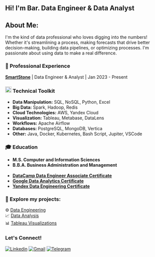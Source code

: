 ## Hi! I'm Bar. Data Engineer & Data Analyst

## About Me:

I'm the kind of data professional who loves digging into the numbers! Whether it's streamlining a process, making forecasts that drive better decision-making, building data pipelines, or optimizing processes. I'm passionate about using data to make a real difference.

### 💼 Professional Experience
**[SmartStone](https://smartstone.md/en/)** | Data Engineer & Analyst | Jan 2023 - Present

### <img src="https://media2.giphy.com/media/QssGEmpkyEOhBCb7e1/giphy.gif?cid=ecf05e47a0n3gi1bfqntqmob8g9aid1oyj2wr3ds3mg700bl&rid=giphy.gif" width ="20"><b>  Technical Toolkit</b>

* **Data Manipulation:** SQL, NoSQL, Python, Excel
* **Big Data:** Spark, Hadoop, Redis
* **Cloud Technologies:** AWS, Yandex Cloud
* **Visualization:** Tableau, Metabase, DataLens 
* **Workflows:** Apache Airflow
* **Databases:** PostgreSQL, MongoDB, Vertica
* **Other:**  Java, Docker, Kubernetes, Bash Script, Jupiter, VSCode

### 🎓 Education

* **M.S. Computer and Information Sciences**
* **B.B.A. Business Administration and Management**<br><br>
* [**DataCamp Data Engineer Associate Certificate**](https://www.datacamp.com/certificate/DEA0011222019267)
* [**Google Data Analytics Certificate**](https://www.coursera.org/account/accomplishments/specialization/certificate/3SD2K3FDZGXA)
* [**Yandex Data Engineering Certificate**](https://drive.google.com/file/d/15RI8ZqVz7G-pCxzF9-ox4J7-sVS6V31J/view?usp=sharing)
  
### 🚀 Explore my projects:
⚙️ [Data Engineering](https://github.com/TenebrisX/Data-Engineering-Projects/tree/main)<br>
📈 [Data Analysis](https://github.com/TenebrisX/Data-Analytics-Projects)<br>
📊 [Tableau Visualizations](https://public.tableau.com/app/profile/boris.kotlyarov/vizzes)

### Let's Connect!

<a href="https://www.linkedin.com/in/kotlyarov-bar/"><img alt="Linkedin" title="Bar Kotlyarov Linkedin" src="https://img.shields.io/badge/LinkedIn-0077B5?style=for-the-badge&logo=linkedin&logoColor=white"></a>
<a href="mailto:kotlyarov.bar@gmail.com"><img alt="Gmail" title="Bar Kotlyarov Gmail" src="https://img.shields.io/badge/Gmail-D14836?style=for-the-badge&logo=gmail&logoColor=white"></a>
<a href="https://t.me/KotlyarovBar"><img alt="Telegram" title="Bar Kotlyarov Telegram" src="https://img.shields.io/badge/Telegram-2CA5E0?style=for-the-badge&logo=telegram&logoColor=white"></a> 

